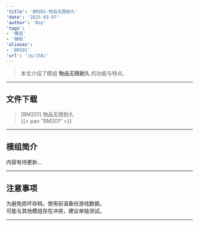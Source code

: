 ```yaml
---
'title': 'BM201-物品无限耐久'
'date': '2025-03-07'
'author': 'Bny'
'tags':
- '模组'
- '辅助'
'aliases':
- 'BM201'
'url': '/p/158/'
---
```


> 本文介绍了模组 **物品无限耐久** 的功能与特点。

---

## 文件下载

> [BM201] 物品无限耐久  
{{< pan "BM201" >}}  

---

## 模组简介

>  
内容有待更新...  

---

## 注意事项

>  
为避免损坏存档，使用前请备份游戏数据。  
可能与其他模组存在冲突，建议单独测试。  

---

